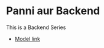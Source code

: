 # Panni aur Backend 

This is a Backend Series
- [Model link](https://app.eraser.io/workspace/YtPqZ1VogxGy1jzIDkzj) 